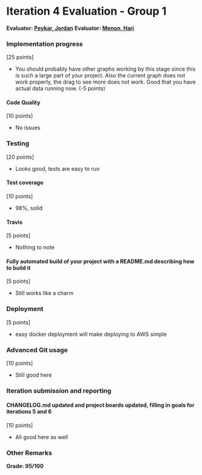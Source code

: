 # Iteration 4 Evaluation - Group 1

**Evaluator: [Peykar, Jordan](mailto:jpeykar1@jhu.edu)**
**Evaluator: [Menon, Hari](mailto:hmenon@cs.jhu.edu)**

### Implementation progress
[25 points]
* You should probably have other graphs working by this stage since this is such a large part of your project. Also the current graph does not work properly, the drag to see more does not work. Good that you have actual data running now. (-5 points)

#### Code Quality
[10 points]
* No issues

### Testing
[20 points]
* Looks good, tests are easy to run

#### Test coverage
[10 points]
* 98%, solid

#### Travis
[5 points]
* Nothing to note

#### Fully automated build of your project with a README.md describing how to build it
[5 points]
* Still works like a charm

### Deployment
[5 points]
* easy docker deployment will make deploying to AWS simple

### Advanced Git usage
[10 points]
* Still good here

### Iteration submission and reporting

#### CHANGELOG.md updated and project boards updated, filling in goals for iterations 5 and 6
[10 points]
* All good here as well

### Other Remarks


**Grade: 95/100**
